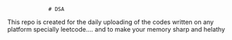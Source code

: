                  # DSA
This repo is created for the daily uploading of the codes written on any platform specially leetcode....  and to make your memory sharp and helathy                      
